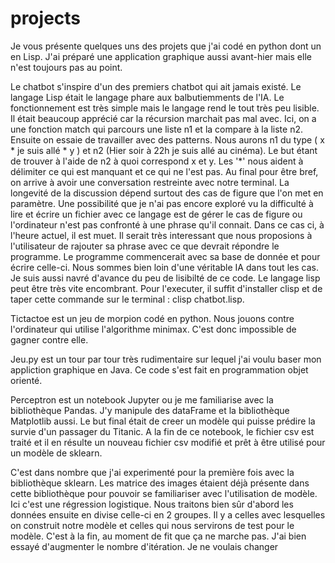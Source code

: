 # projects
Je vous présente quelques uns des projets que j'ai codé en python dont un en Lisp. J'ai préparé une application graphique aussi avant-hier mais elle n'est toujours pas au point. 

Le chatbot s'inspire d'un des premiers chatbot qui ait jamais existé. Le langage Lisp était le langage phare aux balbutiemments de l'IA.
Le fonctionnement est très simple mais le langage rend le tout très peu lisible. Il était beaucoup apprécié car la récursion marchait pas mal avec. Ici, on a une fonction match qui parcours une liste n1 et la compare à la liste n2. Ensuite on essaie de travailler avec des patterns. Nous aurons n1 du type ( x * je suis allé * y ) et n2 (Hier soir à 22h je suis allé au cinéma). Le but étant de trouver à l'aide de n2 à quoi correspond x et y. Les '*' nous aident à délimiter ce qui est manquant et ce qui ne l'est pas. Au final pour être bref, on arrive à avoir une conversation restreinte avec notre terminal. La longevité de la discussion dépend surtout des cas de figure que l'on met en paramètre. Une possibilité que je n'ai pas encore exploré vu la difficulté à lire et écrire un fichier avec ce langage est de gérer le cas de figure ou l'ordinateur n'est pas confronté à une phrase qu'il connait. Dans ce cas ci, à l'heure actuel, il est muet. Il serait très interessant que nous proposions à l'utilisateur de rajouter sa phrase avec ce que devrait répondre le programme. Le programme commencerait avec sa base de donnée et pour écrire celle-ci. Nous sommes bien loin d'une véritable IA dans tout les cas. Je suis aussi navré d'avance du peu de lisibilté de ce code. Le langage lisp peut être très vite encombrant. Pour l'executer, il suffit d'installer clisp et de taper cette commande sur le terminal : clisp chatbot.lisp. 

Tictactoe est un jeu de morpion codé en python. Nous jouons contre l'ordinateur qui utilise l'algorithme minimax. C'est donc impossible de gagner contre elle. 

Jeu.py est un tour par tour très rudimentaire sur lequel j'ai voulu baser mon appliction graphique en Java. Ce code s'est fait en programmation objet orienté.

Perceptron est un notebook Jupyter ou je me familiarise avec la bibliothèque Pandas. J'y manipule des dataFrame et la bibliothèque Matplotlib aussi. Le but final était de creer un modèle qui puisse prédire la survie d'un passager du Titanic. A la fin de ce notebook, le fichier csv est traité et il en résulte un nouveau fichier csv modifié et prêt à être utilisé pour un modèle de sklearn.

C'est dans nombre que j'ai experimenté pour la première fois avec la bibliothèque sklearn. Les matrice des images étaient déjà présente dans cette bibliothèque pour pouvoir se familiariser avec l'utilisation de modèle. Ici c'est une régression logistique. Nous traitons bien sûr d'abord les données ensuite en divise celle-ci en 2 groupes. Il y a celles avec lesquelles on construit notre modèle et celles qui nous servirons de test pour le modèle. C'est à la fin, au moment de fit que ça ne marche pas. J'ai bien essayé d'augmenter le nombre d'itération. Je ne voulais changer
